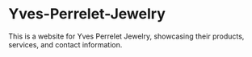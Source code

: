 # Yves-Perrelet-Jewelry
This is a website for Yves Perrelet Jewelry, showcasing their products, services, and contact information.
